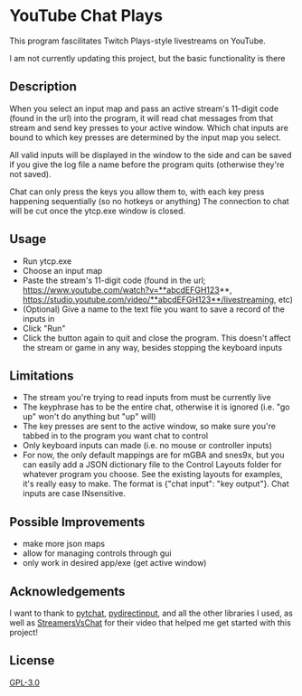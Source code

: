 # YouTube Chat Plays

This program fascilitates Twitch Plays-style livestreams on YouTube.

I am not currently updating this project, but the basic functionality is there

## Description
When you select an input map and pass an active stream's 11-digit code (found in the url) into the program, it will read chat messages from that stream and send key presses to your active window. Which chat inputs are bound to which key presses are determined by the input map you select.

All valid inputs will be displayed in the window to the side and can be saved if you give the log file a name before the program quits (otherwise they're not saved).

Chat can only press the keys you allow them to, with each key press happening sequentially (so no hotkeys or anything)
The connection to chat will be cut once the ytcp.exe window is closed.

## Usage
- Run ytcp.exe
- Choose an input map
- Paste the stream's 11-digit code (found in the url; https://www.youtube.com/watch?v=**abcdEFGH123**,  https://studio.youtube.com/video/**abcdEFGH123**/livestreaming, etc)
- (Optional) Give a name to the text file you want to save a record of the inputs in
- Click "Run"
- Click the button again to quit and close the program. This doesn't affect the stream or game in any way, besides stopping the keyboard inputs

## Limitations
- The stream you're trying to read inputs from must be currently live
- The keyphrase has to be the entire chat, otherwise it is ignored (i.e. "go up" won't do anything but "up" will)
- The key presses are sent to the active window, so make sure you're tabbed in to the program you want chat to control
- Only keyboard inputs can made (i.e. no mouse or controller inputs)
- For now, the only default mappings are for mGBA and snes9x, but you can easily add a JSON dictionary file to the Control Layouts folder for whatever program you choose. See the existing layouts for examples, it's really easy to make. The format is {"chat input": "key output"}. Chat inputs are case INsensitive.

## Possible Improvements
- make more json maps 
- allow for managing controls through gui
- only work in desired app/exe (get active window)

## Acknowledgements
I want to thank to [pytchat](https://github.com/taizan-hokuto/pytchat/wiki/PytchatCore), [pydirectinput](https://github.com/learncodebygaming/pydirectinput), and all the other libraries I used, as well as
[StreamersVsChat](https://youtu.be/uE_3RRBz3CQ) for their video that helped me get started with this project!

## License

[GPL-3.0](https://choosealicense.com/licenses/gpl-3.0/)
